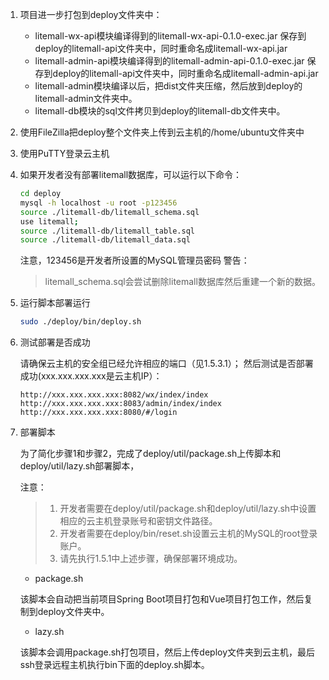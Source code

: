 
1. 项目进一步打包到deploy文件夹中：
   * litemall-wx-api模块编译得到的litemall-wx-api-0.1.0-exec.jar 保存到deploy的litemall-api文件夹中，同时重命名成litemall-wx-api.jar
   * litemall-admin-api模块编译得到的litemall-admin-api-0.1.0-exec.jar 保存到deploy的litemall-api文件夹中，同时重命名成litemall-admin-api.jar
   * litemall-admin模块编译以后，把dist文件夹压缩，然后放到deploy的litemall-admin文件夹中。
   * litemall-db模块的sql文件拷贝到deploy的litemall-db文件夹中。

2. 使用FileZilla把deploy整个文件夹上传到云主机的/home/ubuntu文件夹中

3. 使用PuTTY登录云主机

4. 如果开发者没有部署litemall数据库，可以运行以下命令：

    ```bash
    cd deploy
    mysql -h localhost -u root -p123456 
    source ./litemall-db/litemall_schema.sql
    use litemall;
    source ./litemall-db/litemall_table.sql
    source ./litemall-db/litemall_data.sql
    ```
    注意，123456是开发者所设置的MySQL管理员密码
    警告：
    > litemall_schema.sql会尝试删除litemall数据库然后重建一个新的数据。

5. 运行脚本部署运行

    ```bash
    sudo ./deploy/bin/deploy.sh
    ```

6. 测试部署是否成功
  
    请确保云主机的安全组已经允许相应的端口（见1.5.3.1）；
    然后测试是否部署成功(xxx.xxx.xxx.xxx是云主机IP）：

    ```
    http://xxx.xxx.xxx.xxx:8082/wx/index/index
    http://xxx.xxx.xxx.xxx:8083/admin/index/index
    http://xxx.xxx.xxx.xxx:8080/#/login
    ```

7. 部署脚本

    为了简化步骤1和步骤2，完成了deploy/util/package.sh上传脚本和deploy/util/lazy.sh部署脚本，
    
    注意：
    > 1. 开发者需要在deploy/util/package.sh和deploy/util/lazy.sh中设置相应的云主机登录账号和密钥文件路径。
    > 2. 开发者需要在deploy/bin/reset.sh设置云主机的MySQL的root登录账户。
    > 3. 请先执行1.5.1中上述步骤，确保部署环境成功。
    
    * package.sh
    
    该脚本会自动把当前项目Spring Boot项目打包和Vue项目打包工作，然后复制到deploy文件夹中。
   
    * lazy.sh
    
    该脚本会调用package.sh打包项目，然后上传deploy文件夹到云主机，最后ssh登录远程主机执行bin下面的deploy.sh脚本。